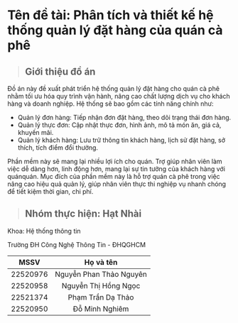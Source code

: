 # Tên đề tài: Phân tích và thiết kế hệ thống quản lý đặt hàng của quán cà phê 

>## Giới thiệu đồ án

Đồ án này đề xuất phát triển hệ thống quản lý đặt hàng cho quán cà phê nhằm tối ưu hóa quy trình vận hành, nâng cao chất lượng dịch vụ cho khách hàng và doanh nghiệp. Hệ thống sẽ bao gồm các tính năng chính như:
- Quản lý đơn hàng: Tiếp nhận đơn đặt hàng, theo dõi trạng thái đơn hàng.
- Quản lý thực đơn: Cập nhật thực đơn, hình ảnh, mô tả món ăn, giá cả, khuyến mãi.
- Quản lý khách hàng: Lưu trữ thông tin khách hàng, lịch sử đặt hàng, sở thích, tích điểm đổi thưởng.

Phần mềm này sẽ mang lại nhiều lợi ích cho quán. Trợ giúp nhân viên làm việc dễ dàng hơn, linh động hơn, mang lại sự tin tưởng của khách hàng với quánquán. Mục đích của phần mềm này là hỗ trợ quán cà phê trong việc nâng cao hiệu quả quản lý, giúp nhân viên thực thi nghiệp vụ nhanh chóng để tiết kiệm thời gian, chi phí.

>## Nhóm thực hiện: Hạt Nhài

Khoa: Hệ thống thông tin

Trường ĐH Công Nghệ Thông Tin - ĐHQGHCM

 | MSSV     | Họ và tên |
 | ---------|:-------------:|
 | 22520976 |Nguyễn Phan Thảo Nguyên|
 | 22520958 |Nguyễn Thị Hồng Ngọc|
 | 22521374 |Phạm Trần Dạ Thảo|
 | 22520950 |Đỗ Minh Nghiêm|
